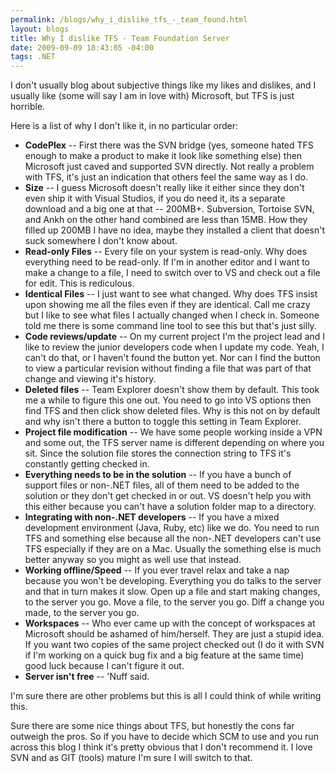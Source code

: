 ```yaml
--- 
permalink: /blogs/why_i_dislike_tfs_-_team_found.html
layout: blogs
title: Why I dislike TFS - Team Foundation Server
date: 2009-09-09 18:43:05 -04:00
tags: .NET
---
```

<p>I don't usually blog about subjective things like my likes and dislikes, and I usually like (some will say I am in love with) Microsoft, but TFS is just horrible.</p>
<p>Here is a list of why I don't like it, in no particular order:</p>
<ul>
<li><strong>CodePlex</strong> -- First there was the SVN bridge (yes, someone hated TFS enough to make a product to make it look like something else) then Microsoft just caved and supported SVN directly. Not really a problem with TFS, it's just an indication that others feel the same way as I do.</li>
<li><strong>Size</strong> -- I guess Microsoft doesn't really like it either since they don't even ship it with Visual Studios, if you do need it, its a separate download and a big one at that -- 200MB+. Subversion, Tortoise SVN, and Ankh on the other hand combined are less than 15MB. How they filled up 200MB I have no idea, maybe they installed a client that doesn't suck somewhere I don't know about.</li>
<li><strong>Read-only Files</strong> -- Every file on your system is read-only. Why does everything need to be read-only. If I'm in another editor and I want to make a change to a file, I need to switch over to VS and check out a file for edit. This is rediculous.</li>
<li><strong>Identical Files</strong> -- I just want to see what changed. Why does TFS insist upon showing me all the files even if they are identical. Call me crazy but I like to see what files I actually changed when I check in. Someone told me there is some command line tool to see this but that's just silly.</li>
<li><strong>Code reviews/update</strong> -- On my current project I'm the project lead and I like to review the junior developers code when I update my code. Yeah, I can't do that, or I haven't found the button yet. Nor can I find the button to view a particular revision without finding a file that was part of that change and viewing it's history.</li>
<li><strong>Deleted files</strong> -- Team Explorer doesn't show them by default. This took me a while to figure this one out. You need to go into VS options then find TFS and then click show deleted files. Why is this not on by default and why isn't there a button to toggle this setting in Team Explorer.</li>
<li><strong>Project file modification</strong> -- We have some people working inside a VPN and some out, the TFS server name is different depending on where you sit. Since the solution file stores the connection string to TFS it's constantly getting checked in.</li>
<li><strong>Everything needs to be in the solution</strong> -- If you have a bunch of support files or non-.NET files, all of them need to be added to the solution or they don't get checked in or out. VS doesn't help you with this either because you can't have a solution folder map to a directory.</li>
<li><strong>Integrating with non-.NET developers</strong> -- If you have a mixed development environment (Java, Ruby, etc) like we do. You need to run TFS and something else because all the non-.NET developers can't use TFS especially if they are on a Mac. Usually the something else is much better anyway so you might as well use that instead.</li>
<li><strong>Working offline/Speed</strong> -- If you ever travel relax and take a nap because you won't be developing. Everything you do talks to the server and that in turn makes it slow. Open up a file and start making changes, to the server you go.  Move a file, to the server you go. Diff a change you made, to the server you go.</li>
<li><strong>Workspaces</strong> -- Who ever came up with the concept of workspaces at Microsoft should be ashamed of him/herself. They are just a stupid idea. If you want two copies of the same project checked out (I do it with SVN if I'm working on a quick bug fix and a big feature at the same time) good luck because I can't figure it out.</li>
<li><strong>Server isn't free</strong> -- 'Nuff said.</li>
</ul>

I'm sure there are other problems but this is all I could think of while writing this.

Sure there are some nice things about TFS, but honestly the cons far outweigh the pros. So if you have to decide which SCM to use and you run across this blog I think it's pretty obvious that I don't recommend it. I love SVN and as GIT (tools) mature I'm sure I will switch to that. 
